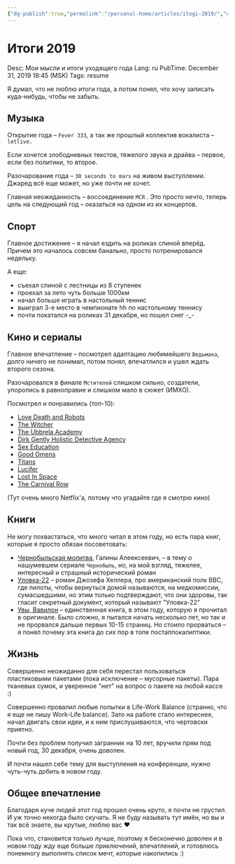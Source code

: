 ```yaml
---
{"dg-publish":true,"permalink":"/personal-home/articles/itogi-2019/","dgHomeLink":true,"dgPassFrontmatter":false}
---
```


# Итоги 2019

Desc: Мои мысли и итоги уходящего года
Lang: ru
PubTime: December 31, 2019 18:45 (MSK)
Tags: resume

Я думал, что не люблю итоги года, а потом понял, что хочу записать куда-нибудь, чтобы не забыть.

## Музыка

Открытие года – `Fever 333`, а так же прошлый коллектив вокалиста – `letlive.`

Если хочется злободневных текстов, тяжелого звука и драйва – первое, если без политики, то второе.

Разочарование года – `30 seconds to mars` на живом выступлении. Джаред всё еще может, но уже почти не хочет.

Главная неожиданность – воссоединение `MCR` . Это просто нечто, теперь цель на следующий год – оказаться на одном из их концертов.

## Спорт

Главное достижение – я начал ездить на роликах спиной вперёд. Причем это началось совсем банально, просто потренировался недельку.

А еще:

- съехал спиной с лестницы из 8 ступенек
- проехал за лето чуть больше 1000км
- начал больше играть в настольный теннис
- выиграл 3-е место в чемпионате hh по настольному теннису
- почти покатался на роликах 31 декабря, но пошел снег -_-

## Кино и сериалы

Главное впечатление – посмотрел адаптацию любимейшего `Ведьмака`, долго ничего не понимал, потом понял, впечатлился и ушел ждать второго сезона.

Разочаровался в финале `Мстителей` слишком сильно, создатели, упоролись в равноправие и слишком мало в сюжет (ИМХО).

Посмотрел и понравились (топ-10):

- [Love Death and Robots](https://www.imdb.com/title/tt9561862/)
- [The Witcher](https://www.imdb.com/title/tt5180504)
- [The Ubbrela Academy](https://www.imdb.com/title/tt9771726)
- [Dirk Gently Holistic Detective Agency](https://www.imdb.com/title/tt4047038)
- [Sex Education](https://www.imdb.com/title/tt7767422)
- [Good Omens](https://www.imdb.com/title/tt1869454)
- [Titans](https://www.imdb.com/title/tt1043813)
- [Lucifer](https://www.imdb.com/title/tt4052886)
- [Lost In Space](https://www.imdb.com/title/tt5232792)
- [The Carnival Row](https://www.imdb.com/title/tt0489974)

(Тут очень много Netflix'а, потому что угадайте где я смотрю кино)

## Книги

Не могу похвастаться, что много читал в этом году, но есть пара книг, которые я просто обязан посоветовать:

- [Чернобыльская молитва](https://ru.wikipedia.org/wiki/Чернобыльская_молитва), Галины Алеексеевич, – в тему о нашумевшем сериале `Чернобыль`, но, на мой взгляд, тяжелее, интересный и страшный исторический роман
- [Уловка-22](https://ru.wikipedia.org/wiki/%D0%A3%D0%BB%D0%BE%D0%B2%D0%BA%D0%B0-22) – роман Джозефа Хеллера, про американский полк ВВС, где пилоты, чтобы вернуться домой называются, на медкомиссии, сумасшедшими, но этим только подтверждают, что они здоровы, так гласит секретный документ, который называют "Уловка-22"
- [Увы, Вавилон](https://en.wikipedia.org/wiki/Alas,_Babylon) – единственная книга, в этом году, которую я прочитал в оригинале. Было сложно, я пытался начать несколько лет, но так и не прорвался дальше первых 10-15 страниц. Но стоило прорваться – я понял почему эта книга до сих пор в топе постаппокалиптики.

## Жизнь

Совершенно неожиданно для себя перестал пользоваться пластиковыми пакетами (пока исключение – мусорные пакеты). Пара тканевых сумок, и уверенное "нет" на вопрос о пакете на любой кассе :)

Совершенно провалил любые попытки в Life-Work Balance (странно, что я еще не пишу Work-Life balance). Зато на работе стало интереснее, начал двигать свои идеи, и к ним прислушиваются, что чертовски приятно.

Почти без проблем получил загранник на 10 лет, вручили прям под новый год, 30 декабря, очень доволен.

И почти нашел себе тему для выступления на конференции, нужно чуть-чуть добить в новом году.

## Общее впечатление

Благодаря куче людей этот год прошел очень круто, я почти не грустил. И уж точно некогда было скучать. Я не буду называть тут имён, но вы и так всё знаете, вы крутые, люблю вас ❤️

Пока что, становится только лучше, поэтому я бесконечно доволен и в новом году жду еще больше приключений, впечатлений, и готовлюсь понемногу выполнять список мечт, которые накопились :)